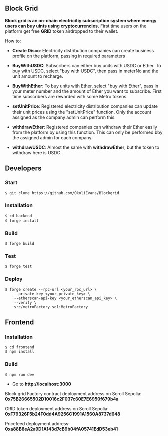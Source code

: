 ## Block Grid

**Block grid is an on-chain electricitiy subscription system where energy users can buy uints using cryptocurrencies.** First time users on the platform get free **GRID** token airdropped to their wallet.

How to:

-   **Create Disco**: Electricity distribution companies can create business profile on the platform, passing in required parameters 
-   **BuyWithUSDC**: Subscribers can either buy units with USDC or Ether. To buy with USDC, select "buy with USDC", then pass in meterNo and the unit amount to recharge. 
-   **BuyWithEther**: To buy units with Ether, select "buy with Ether", pass in your meter number and the amount of Ether you want to subscribe. First time subscribers are rewarded with some Metro tokens.
-   **setUnitPrice**: Registered electricity distribution companies can update their unit prices using the "setUnitPrice" function. Only the account assigned as the company admin can perform this.

- **withdrawEther**: Registered companies can withdraw their Ether easily from the platform by using this function. This can only be performed bby the assigned admin for each company.

- **withdrawUSDC**: Almost the same with **withdrawEther**, but the token to withdraw here is USDC.

## Developers

### Start
```shell
$ git clone https://github.com/OkoliEvans/Blockgrid
```

### Installation

```shell
$ cd backend
$ forge install
```

### Build

```shell
$ forge build
```

### Test

```shell
$ forge test
```

### Deploy


```shell
$ forge create --rpc-url <your_rpc_url> \
    --private-key <your_private_key> \
    --etherscan-api-key <your_etherscan_api_key> \
    --verify \
    src/metroFactory.sol:MetroFactory
```

## Frontend


### Installation

```shell
$ cd frontend
$ npm install
```

### Build
```shell
$ npm run dev
```

- Go to **http://localhost:3000**

Block grid Factory contract deployment address on Scroll Sepolia: **0x75B26665502D10016c2F037c60E7E6950f679b4a**

GRID token deployment address on Scroll Sepolia: **0xF79326F5b24F0dd4A9256C1991A1560A8737d648**

Pricefeed deployment address: **0xa88B8eA2a9D1A143d7cB9b04fA05741EdD53eb41**